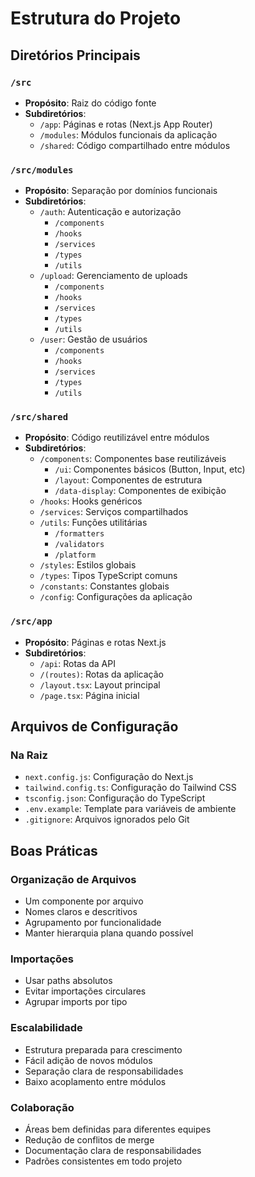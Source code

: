 # Estrutura do Projeto

## Diretórios Principais

### `/src`

- **Propósito**: Raiz do código fonte
- **Subdiretórios**:
  - `/app`: Páginas e rotas (Next.js App Router)
  - `/modules`: Módulos funcionais da aplicação
  - `/shared`: Código compartilhado entre módulos

### `/src/modules`

- **Propósito**: Separação por domínios funcionais
- **Subdiretórios**:
  - `/auth`: Autenticação e autorização
    - `/components`
    - `/hooks`
    - `/services`
    - `/types`
    - `/utils`
  - `/upload`: Gerenciamento de uploads
    - `/components`
    - `/hooks`
    - `/services`
    - `/types`
    - `/utils`
  - `/user`: Gestão de usuários
    - `/components`
    - `/hooks`
    - `/services`
    - `/types`
    - `/utils`

### `/src/shared`

- **Propósito**: Código reutilizável entre módulos
- **Subdiretórios**:
  - `/components`: Componentes base reutilizáveis
    - `/ui`: Componentes básicos (Button, Input, etc)
    - `/layout`: Componentes de estrutura
    - `/data-display`: Componentes de exibição
  - `/hooks`: Hooks genéricos
  - `/services`: Serviços compartilhados
  - `/utils`: Funções utilitárias
    - `/formatters`
    - `/validators`
    - `/platform`
  - `/styles`: Estilos globais
  - `/types`: Tipos TypeScript comuns
  - `/constants`: Constantes globais
  - `/config`: Configurações da aplicação

### `/src/app`

- **Propósito**: Páginas e rotas Next.js
- **Subdiretórios**:
  - `/api`: Rotas da API
  - `/(routes)`: Rotas da aplicação
  - `/layout.tsx`: Layout principal
  - `/page.tsx`: Página inicial

## Arquivos de Configuração

### Na Raiz

- `next.config.js`: Configuração do Next.js
- `tailwind.config.ts`: Configuração do Tailwind CSS
- `tsconfig.json`: Configuração do TypeScript
- `.env.example`: Template para variáveis de ambiente
- `.gitignore`: Arquivos ignorados pelo Git

## Boas Práticas

### Organização de Arquivos

- Um componente por arquivo
- Nomes claros e descritivos
- Agrupamento por funcionalidade
- Manter hierarquia plana quando possível

### Importações

- Usar paths absolutos
- Evitar importações circulares
- Agrupar imports por tipo

### Escalabilidade

- Estrutura preparada para crescimento
- Fácil adição de novos módulos
- Separação clara de responsabilidades
- Baixo acoplamento entre módulos

### Colaboração

- Áreas bem definidas para diferentes equipes
- Redução de conflitos de merge
- Documentação clara de responsabilidades
- Padrões consistentes em todo projeto
